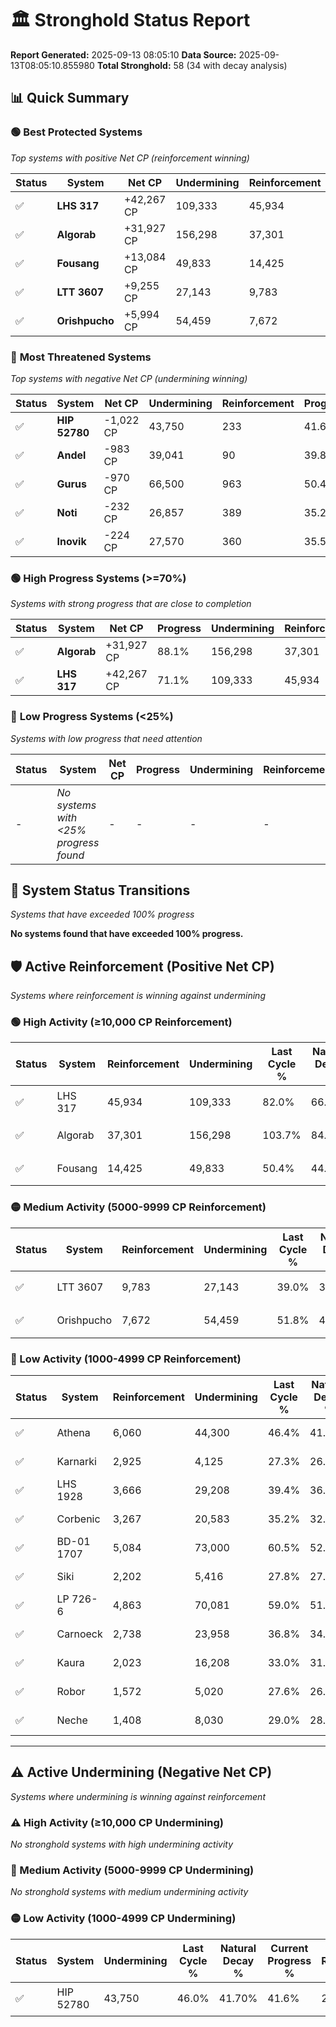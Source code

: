 # 🏛️ Stronghold Status Report

**Report Generated:** 2025-09-13 08:05:10
**Data Source:** 2025-09-13T08:05:10.855980
**Total Stronghold:** 58 (34 with decay analysis)

## 📊 Quick Summary

### 🟢 **Best Protected Systems**
*Top systems with positive Net CP (reinforcement winning)*

| Status | System | Net CP | Undermining | Reinforcement | Progress |
|--------|--------|--------|-------------|---------------|----------|
| ✅ | **LHS 317** | +42,267 CP | 109,333 | 45,934 | 71.1% |
| ✅ | **Algorab** | +31,927 CP | 156,298 | 37,301 | 88.1% |
| ✅ | **Fousang** | +13,084 CP | 49,833 | 14,425 | 45.4% |
| ✅ | **LTT 3607** | +9,255 CP | 27,143 | 9,783 | 36.3% |
| ✅ | **Orishpucho** | +5,994 CP | 54,459 | 7,672 | 46.4% |

### 🔴 **Most Threatened Systems**
*Top systems with negative Net CP (undermining winning)*

| Status | System | Net CP | Undermining | Reinforcement | Progress |
|--------|--------|--------|-------------|---------------|----------|
| ✅ | **HIP 52780** | -1,022 CP | 43,750 | 233 | 41.6% |
| ✅ | **Andel** | -983 CP | 39,041 | 90 | 39.8% |
| ✅ | **Gurus** | -970 CP | 66,500 | 963 | 50.4% |
| ✅ | **Noti** | -232 CP | 26,857 | 389 | 35.2% |
| ✅ | **Inovik** | -224 CP | 27,570 | 360 | 35.5% |

### 🟢 **High Progress Systems (>=70%)**
*Systems with strong progress that are close to completion*

| Status | System | Net CP | Progress | Undermining | Reinforcement |
|--------|--------|--------|----------|-------------|---------------|
| ✅ | **Algorab** | +31,927 CP | 88.1% | 156,298 | 37,301 |
| ✅ | **LHS 317** | +42,267 CP | 71.1% | 109,333 | 45,934 |

### 🔴 **Low Progress Systems (<25%)**
*Systems with low progress that need attention*

| Status | System | Net CP | Progress | Undermining | Reinforcement |
|--------|--------|--------|----------|-------------|---------------|
| - | *No systems with <25% progress found* | - | - | - | - |
## 🔄 System Status Transitions
*Systems that have exceeded 100% progress*

**No systems found that have exceeded 100% progress.**

## 🛡️ Active Reinforcement (Positive Net CP)
*Systems where reinforcement is winning against undermining*

### 🟢 High Activity (≥10,000 CP Reinforcement)

| Status | System | Reinforcement | Undermining | Last Cycle % | Natural Decay % | Current Progress % | Current CP | Net CP | Activity |
|--------|--------|---------------|-------------|--------------|-----------------|-------------------|------------|--------|----------|
| ✅ | LHS 317 | 45,934 | 109,333 | 82.0% | 66.87% | 71.1% | 711,000 | +42,267 | 🟢 High Reinforcement |
| ✅ | Algorab | 37,301 | 156,298 | 103.7% | 84.91% | 88.1% | 880,999 | +31,927 | 🟢 High Reinforcement |
| ✅ | Fousang | 14,425 | 49,833 | 50.4% | 44.09% | 45.4% | 453,999 | +13,084 | 🟢 High Reinforcement |

### 🟡 Medium Activity (5000-9999 CP Reinforcement)

| Status | System | Reinforcement | Undermining | Last Cycle % | Natural Decay % | Current Progress % | Current CP | Net CP | Activity |
|--------|--------|---------------|-------------|--------------|-----------------|-------------------|------------|--------|----------|
| ✅ | LTT 3607 | 9,783 | 27,143 | 39.0% | 35.37% | 36.3% | 363,000 | +9,255 | 🟡 Medium Reinforcement |
| ✅ | Orishpucho | 7,672 | 54,459 | 51.8% | 45.80% | 46.4% | 463,999 | +5,994 | 🟡 Medium Reinforcement |

### 🔴 Low Activity (1000-4999 CP Reinforcement)

| Status | System | Reinforcement | Undermining | Last Cycle % | Natural Decay % | Current Progress % | Current CP | Net CP | Activity |
|--------|--------|---------------|-------------|--------------|-----------------|-------------------|------------|--------|----------|
| ✅ | Athena | 6,060 | 44,300 | 46.4% | 41.60% | 42.0% | 420,000 | +3,999 | 🔵 Low Reinforcement |
| ✅ | Karnarki | 2,925 | 4,125 | 27.3% | 26.57% | 26.9% | 268,999 | +3,315 | 🔵 Low Reinforcement |
| ✅ | LHS 1928 | 3,666 | 29,208 | 39.4% | 36.19% | 36.5% | 365,000 | +3,116 | 🔵 Low Reinforcement |
| ✅ | Corbenic | 3,267 | 20,583 | 35.2% | 32.81% | 33.1% | 331,000 | +2,871 | 🔵 Low Reinforcement |
| ✅ | BD-01 1707 | 5,084 | 73,000 | 60.5% | 52.93% | 53.2% | 532,000 | +2,746 | 🔵 Low Reinforcement |
| ✅ | Siki | 2,202 | 5,416 | 27.8% | 27.05% | 27.3% | 273,000 | +2,508 | 🔵 Low Reinforcement |
| ✅ | LP 726-6 | 4,863 | 70,081 | 59.0% | 51.75% | 52.0% | 520,000 | +2,495 | 🔵 Low Reinforcement |
| ✅ | Carnoeck | 2,738 | 23,958 | 36.8% | 34.16% | 34.4% | 344,000 | +2,358 | 🔵 Low Reinforcement |
| ✅ | Kaura | 2,023 | 16,208 | 33.0% | 31.20% | 31.4% | 314,000 | +1,963 | 🔵 Low Reinforcement |
| ✅ | Robor | 1,572 | 5,020 | 27.6% | 26.91% | 27.1% | 271,000 | +1,920 | 🔵 Low Reinforcement |
| ✅ | Neche | 1,408 | 8,030 | 29.0% | 28.04% | 28.2% | 282,000 | +1,589 | 🔵 Low Reinforcement |


---

## ⚠️ Active Undermining (Negative Net CP)
*Systems where undermining is winning against reinforcement*

### ⚠️ High Activity (≥10,000 CP Undermining)

*No stronghold systems with high undermining activity*

### 🔶 Medium Activity (5000-9999 CP Undermining)

*No stronghold systems with medium undermining activity*

### 🟡 Low Activity (1000-4999 CP Undermining)

| Status | System | Undermining | Last Cycle % | Natural Decay % | Current Progress % | Reinforcement | Current CP | Net CP | Activity |
|--------|--------|-------------|--------------|-----------------|-------------------|---------------|------------|--------|----------|
| ✅ | HIP 52780 | 43,750 | 46.0% | 41.70% | 41.6% | 233 | 416,000 | -1,022 | 🟡 Low Undermining |
